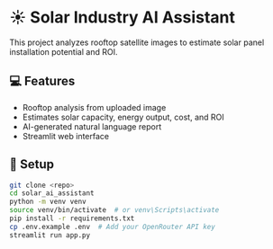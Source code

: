 # ☀️ Solar Industry AI Assistant

This project analyzes rooftop satellite images to estimate solar panel installation potential and ROI.

## 💻 Features
- Rooftop analysis from uploaded image
- Estimates solar capacity, energy output, cost, and ROI
- AI-generated natural language report
- Streamlit web interface

## 🚀 Setup

```bash
git clone <repo>
cd solar_ai_assistant
python -m venv venv
source venv/bin/activate  # or venv\Scripts\activate
pip install -r requirements.txt
cp .env.example .env  # Add your OpenRouter API key
streamlit run app.py
